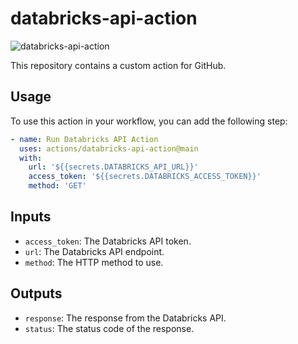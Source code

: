 # databricks-api-action

![databricks-api-action](https://github.com/taapey-labs/databricks-api-action/blob/main/.github/workflows/test.yaml/badge.svg?event=push&branch=main)


This repository contains a custom action for GitHub.

## Usage

To use this action in your workflow, you can add the following step:

```yaml
- name: Run Databricks API Action
  uses: actions/databricks-api-action@main
  with:
    url: '${{secrets.DATABRICKS_API_URL}}'
    access_token: '${{secrets.DATABRICKS_ACCESS_TOKEN}}'
    method: 'GET'
```

## Inputs

- `access_token`: The Databricks API token.
- `url`: The Databricks API endpoint.
- `method`: The HTTP method to use.

## Outputs

- `response`: The response from the Databricks API.
- `status`: The status code of the response.
